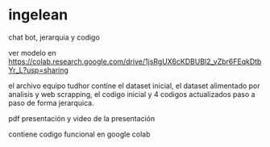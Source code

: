 # ingelean
chat bot, jerarquia y codigo

ver modelo en https://colab.research.google.com/drive/1jsRgUX6cKDBUBl2_vZbr6FEqkDtbYr_L?usp=sharing

el archivo equipo tudhor contine el dataset inicial, el dataset alimentado por analisis y  web scrapping, el codigo inicial y 4 codigos actualizados paso a paso de forma jerarquica.

pdf presentación y video de la presentación

contiene codigo funcional en google colab
